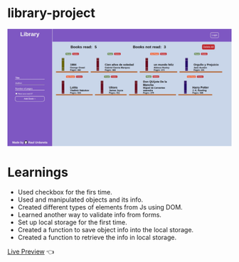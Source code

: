 # library-project

<img src = './images/finalApp.jpeg'/>

# Learnings

- Used checkbox for the firs time.
- Used and manipulated objects and its info.
- Created different types of elements from Js using DOM.
- Learned another way to validate info from forms.
- Set up local storage for the first time.
- Created a function to save object info into the local storage.
- Created a function to retrieve the info in local storage.

[Live Preview](https://raulurdanetag.github.io/library-project/) 👈
